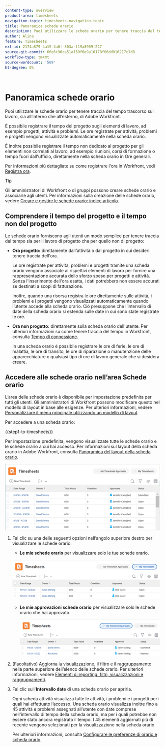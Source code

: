 ```yaml
---
content-type: overview
product-area: timesheets
navigation-topic: timesheets-navigation-topic
title: Panoramica schede orario
description: Puoi utilizzare le schede orario per tenere traccia del tempo trascorso sul lavoro, sia all’interno che all’esterno, di Adobe Workfront.
author: Alina
feature: Timesheets
exl-id: 2174a879-4a19-4a0f-803a-f19a8909f227
source-git-commit: 66e6c96ca51a159f6e9a16178f06dd016217c7d8
workflow-type: tm+mt
source-wordcount: '509'
ht-degree: 0%

---
```


# Panoramica schede orario

<!-- Audited: 12/2023 -->

Puoi utilizzare le schede orario per tenere traccia del tempo trascorso sul lavoro, sia all’interno che all’esterno, di Adobe Workfront.

È possibile registrare il tempo del progetto sugli elementi di lavoro, ad esempio progetti, attività e problemi. Le ore registrate per attività, problemi e progetti vengono visualizzate automaticamente nella scheda orario.

È inoltre possibile registrare il tempo non dedicato al progetto per gli elementi non correlati al lavoro, ad esempio riunioni, corsi di formazione o tempo fuori dall&#39;ufficio, direttamente nella scheda orario in Ore generali.

Per informazioni più dettagliate su come registrare l&#39;ora in Workfront, vedi [Registra ora](../../timesheets/create-and-manage-timesheets/log-time.md).

>[!TIP]
>
>Gli amministratori di Workfront o di gruppi possono creare schede orario e associarle agli utenti. Per informazioni sulla creazione delle schede orario, vedere [Creare e gestire le schede orario: indice articolo](../create-and-manage-timesheets/create-and-manage-timesheets.md).


## Comprendere il tempo del progetto e il tempo non del progetto

Le schede orario forniscono agli utenti un modo semplice per tenere traccia del tempo sia per il lavoro di progetto che per quello non di progetto:

* **Ora progetto:** direttamente dall&#39;attività o dal progetto in cui desideri tenere traccia dell&#39;ora.

  Le ore registrate per attività, problemi e progetti tramite una scheda orario vengono associate ai rispettivi elementi di lavoro per fornire una rappresentazione accurata dello sforzo speso per progetti e attività. Senza l&#39;inserimento dell&#39;ora esatta, i dati potrebbero non essere accurati se destinati a scopi di fatturazione.

  Inoltre, quando una risorsa registra le ore direttamente sulle attività, i problemi e i progetti vengono visualizzati automaticamente quando l’utente accede alla scheda orario. Ciò presuppone che l’intervallo di date della scheda orario si estenda sulle date in cui sono state registrate le ore.

* **Ora non progetto:** direttamente sulla scheda orario dell&#39;utente. Per ulteriori informazioni su come tenere traccia del tempo in Workfront, consulta   [Tempo di connessione](../../timesheets/create-and-manage-timesheets/log-time.md).

  In una scheda orario è possibile registrare le ore di ferie, le ore di malattia, le ore di transito, le ore di riparazione o manutenzione delle apparecchiature o qualsiasi tipo di ore di lavoro generale che si desidera creare.

## Accedere alle schede orario nell’area Schede orario

L’area delle schede orario è disponibile per impostazione predefinita per tutti gli utenti. Gli amministratori di Workfront possono modificare questo nel modello di layout in base alle esigenze. Per ulteriori informazioni, vedere [Personalizzare il menu principale utilizzando un modello di layout](/help/quicksilver/administration-and-setup/customize-workfront/use-layout-templates/customize-main-menu.md).

Per accedere a una scheda orario:

{{step1-to-timesheets}}

Per impostazione predefinita, vengono visualizzate tutte le schede orario e le schede orario a cui hai accesso. Per informazioni sul layout della scheda orario in Adobe Workfront, consulta [Panoramica del layout della scheda orario](../../timesheets/timesheets/timesheet-layout.md).

![](assets/all-timesheets-list-nwe-350x68.png)

1. Fai clic su una delle seguenti opzioni nell’angolo superiore destro per visualizzare le schede orario:

   * **Le mie schede orario** per visualizzare solo le tue schede orario.

   ![](assets/my-timesheets-list-various-statuses-nwe-350x60.png)

   * **Le mie approvazioni schede orario** per visualizzare solo le schede orario che hai approvato.

     ![](assets/timesheets-i-approve-list-with0filters-new-nwe-350x61.png)


1. (Facoltativo) Aggiorna la visualizzazione, il filtro e il raggruppamento nella parte superiore dell’elenco delle schede orario. Per ulteriori informazioni, vedere [Elementi di reporting: filtri, visualizzazioni e raggruppamenti](../../reports-and-dashboards/reports/reporting-elements/reporting-elements-overview.md).

1. Fai clic sull&#39;**Intervallo date** di una scheda orario per aprirla.

   Ogni scheda attività visualizza tutte le attività, i problemi e i progetti per i quali hai effettuato l’accesso. Una scheda orario visualizza inoltre fino a 45 attività e problemi assegnati all&#39;utente con date comprese nell&#39;intervallo di tempo della scheda orario, ma per i quali potrebbe non essere stato ancora registrato il tempo. I 45 elementi aggiornati più di recente vengono selezionati per la visualizzazione nella scheda orario.

   Per ulteriori informazioni, consulta [Configurare le preferenze di orario e scheda orario](../../administration-and-setup/set-up-workfront/configure-timesheets-schedules/timesheet-and-hour-preferences.md).
